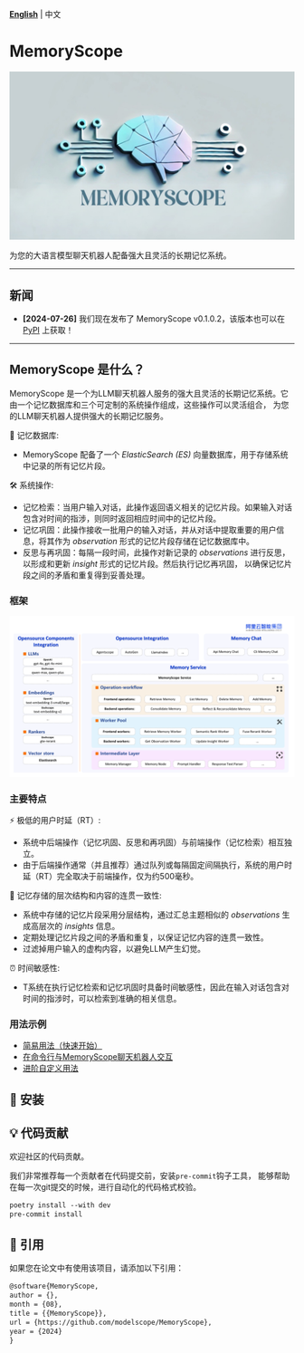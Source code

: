 [**English**](./README.md) | 中文

# MemoryScope

<p align="left">
  <img src="docs/images/logo_1.png" width="700px" alt="MemoryScope Logo">
</p>

为您的大语言模型聊天机器人配备强大且灵活的长期记忆系统。

----
## 新闻

- **[2024-07-26]** 我们现在发布了 MemoryScope v0.1.0.2，该版本也可以在 [PyPI](https://pypi.org/simple) 上获取！
----
## MemoryScope 是什么？

MemoryScope 是一个为LLM聊天机器人服务的强大且灵活的长期记忆系统。它由一个记忆数据库和三个可定制的系统操作组成，这些操作可以灵活组合，
为您的LLM聊天机器人提供强大的长期记忆服务。

💾 记忆数据库:
- MemoryScope 配备了一个 *ElasticSearch (ES)* 向量数据库，用于存储系统中记录的所有记忆片段。

🛠️ 系统操作:
- 记忆检索：当用户输入对话，此操作返回语义相关的记忆片段。如果输入对话包含对时间的指涉，则同时返回相应时间中的记忆片段。
- 记忆巩固：此操作接收一批用户的输入对话，并从对话中提取重要的用户信息，将其作为 *observation* 形式的记忆片段存储在记忆数据库中。
- 反思与再巩固：每隔一段时间，此操作对新记录的 *observations* 进行反思，以形成和更新 *insight* 形式的记忆片段。然后执行记忆再巩固，
以确保记忆片段之间的矛盾和重复得到妥善处理。

### 框架
<p align="left">
  <img src="docs/images/framework.png" width="700px" alt="MemoryScope Framework">
</p>

### 主要特点

⚡ 极低的用户时延（RT）:
- 系统中后端操作（记忆巩固、反思和再巩固）与前端操作（记忆检索）相互独立。
- 由于后端操作通常（并且推荐）通过队列或每隔固定间隔执行，系统的用户时延（RT）完全取决于前端操作，仅为约500毫秒。

🌲 记忆存储的层次结构和内容的连贯一致性:
- 系统中存储的记忆片段采用分层结构，通过汇总主题相似的 *observations* 生成高层次的 *insights* 信息。
- 定期处理记忆片段之间的矛盾和重复，以保证记忆内容的连贯一致性。
- 过滤掉用户输入的虚构内容，以避免LLM产生幻觉。

⏰ 时间敏感性:
- T系统在执行记忆检索和记忆巩固时具备时间敏感性，因此在输入对话包含对时间的指涉时，可以检索到准确的相关信息。

### 用法示例
- [简易用法（快速开始）](./examples/api/simple_usages_cn.ipynb)
- [在命令行与MemoryScope聊天机器人交互](./examples/cli/dash_cli_cn1.sh)
- [进阶自定义用法](./examples/api/advanced_customization_cn.ipynb)

## 🚀 安装

## 💡 代码贡献

欢迎社区的代码贡献。

我们非常推荐每一个贡献者在代码提交前，安装`pre-commit`钩子工具，
能够帮助在每一次git提交的时候，进行自动化的代码格式校验。
```shell
poetry install --with dev
pre-commit install
```



## 📖 引用

如果您在论文中有使用该项目，请添加以下引用：

```
@software{MemoryScope,
author = {},
month = {08},
title = {{MemoryScope}},
url = {https://github.com/modelscope/MemoryScope},
year = {2024}
}
```
